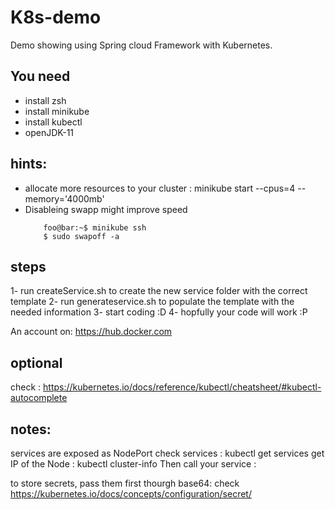 # K8s-demo
Demo showing using Spring cloud Framework with Kubernetes. 


## You need 
- install zsh 
- install minikube
- install kubectl 
- openJDK-11

## hints:
- allocate more resources to your cluster : minikube start --cpus=4  --memory='4000mb'
- Disableing swapp might improve speed
	```console
	    foo@bar:~$ minikube ssh
		$ sudo swapoff -a
	``` 
## steps 
1- run createService.sh to create the new service folder with the correct template 
2- run generateservice.sh to populate the template with the needed information
3- start coding :D 
4- hopfully your code will work :P 


An account on: https://hub.docker.com


## optional 
check : https://kubernetes.io/docs/reference/kubectl/cheatsheet/#kubectl-autocomplete


## notes:
services are exposed as NodePort
check services : kubectl get services
get IP of the Node : kubectl cluster-info
Then call your service <NODE IP>:<NODE PORT>

to store secrets, pass them first thourgh base64: check  https://kubernetes.io/docs/concepts/configuration/secret/
